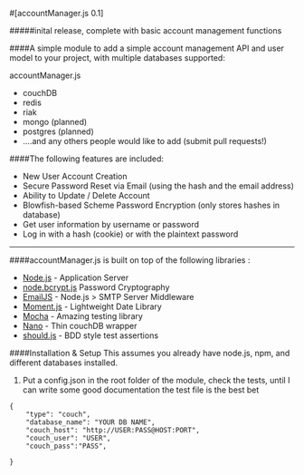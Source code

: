 #[accountManager.js 0.1]

#####inital release, complete with basic account management functions

####A simple module to add a simple account management API and user model to your project, with multiple databases supported: 

accountManager.js
* couchDB 
* redis 
* riak 
* mongo (planned)
* postgres (planned)
* ....and any others people would like to add (submit pull requests!)

####The following features are included:

* New User Account Creation
* Secure Password Reset via Email (using the hash and the email address)
* Ability to Update / Delete Account 
* Blowfish-based Scheme Password Encryption (only stores hashes in database)
* Get user information by username or password
* Log in with a hash (cookie) or with the plaintext password
***

####accountManager.js is built on top of the following libraries :

* [Node.js](http://nodejs.org/) - Application Server
* [node.bcrypt.js](https://github.com/ncb000gt/node.bcrypt.js/) Password Cryptography
* [EmailJS](http://github.com/eleith/emailjs) - Node.js > SMTP Server Middleware
* [Moment.js](http://momentjs.com/) - Lightweight Date Library
* [Mocha](http://visionmedia.github.com/mocha/) - Amazing testing library
* [Nano](https://github.com/dscape/nano) - Thin couchDB wrapper
* [should.js](https://github.com/visionmedia/should.js) - BDD style test assertions


####Installation & Setup
This assumes you already have node.js, npm, and different databases installed.  

1) Put a config.json in the root folder of the module, check the tests, until I can write some good documentation the test file is the best bet
```
{
	"type": "couch",
	"database_name": "YOUR DB NAME",
	"couch_host": "http://USER:PASS@HOST:PORT",
  	"couch_user": "USER",
  	"couch_pass":"PASS",

}

```
